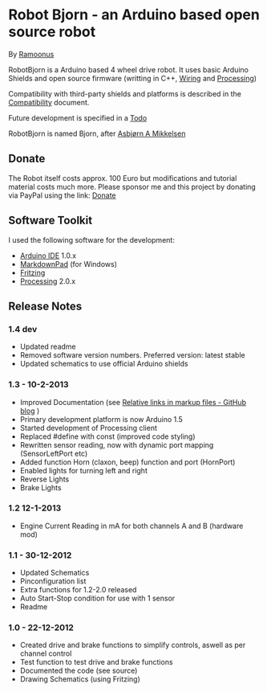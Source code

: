 # Robot Bjorn - an Arduino based open source robot #
By [Ramoonus](http://www.ramoonus.nl)

RobotBjorn is a Arduino based 4 wheel drive robot. 
It uses basic Arduino Shields and open source firmware (writting in C++, [Wiring](http://wiring.org.co/) and [Processing](http://www.processing.org/))

Compatibility with third-party shields and platforms is described in the [Compatibility](compatibility.md) document.

Future development is specified in a [Todo](todo.md)

RobotBjorn is named Bjorn, after [Asbjørn A Mikkelsen](https://twitter.com/neslekkim)

## Donate ##
The Robot itself costs approx. 100 Euro but modifications and tutorial material costs much more.
Please sponsor me and this project by donating via PayPal using the link: 
[Donate](https://www.paypal.com/cgi-bin/webscr?cmd=_s-xclick&hosted_button_id=RZ2HK2NADF4DC "Donate through PayPal")

## Software Toolkit ##
I used the following software for the development:

* [Arduino IDE](http://arduino.cc/en/Main/Software "Download Arduino IDE") 1.0.x
* [MarkdownPad](http://markdownpad.com/ "Download MarkdownPad") (for Windows)
* [Fritzing](http://fritzing.org/ "Download Fritzing") 
* [Processing](http://processing.org/download/ "Download Processing") 2.0.x

## Release Notes ##
### 1.4 dev ###
* Updated readme
* Removed software version numbers. Preferred version: latest stable
* Updated schematics to use official Arduino shields
 
### 1.3 - 10-2-2013 ###
* Improved Documentation (see [Relative links in markup files - GitHub blog](https://github.com/blog/1395-relative-links-in-markup-files) )
* Primary development platform is now Arduino 1.5
* Started development of Processing client
* Replaced #define with const (improved code styling)
* Rewritten sensor reading, now with dynamic port mapping (SensorLeftPort etc)
* Added function Horn (claxon, beep) function and port (HornPort)
* Enabled lights for turning left and right
* Reverse Lights
* Brake Lights

### 1.2 12-1-2013 ###
* Engine Current Reading in mA for both channels A and B (hardware mod)

### 1.1 - 30-12-2012 ###
* Updated Schematics
* Pinconfiguration list
* Extra functions for 1.2-2.0 released
* Auto Start-Stop condition for use with 1 sensor
* Readme

### 1.0 - 22-12-2012 ###
* Created drive and brake functions to simplify controls, aswell as per channel control
* Test function to test drive and brake functions
* Documented the code (see source)
* Drawing Schematics (using Fritzing)
